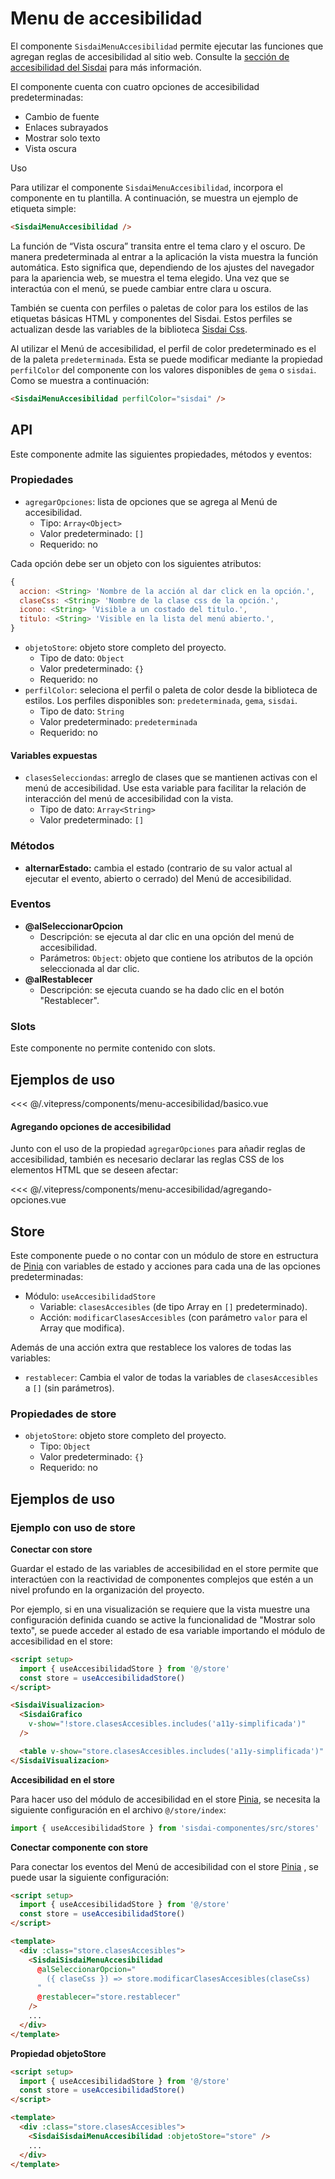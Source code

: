 <script setup>
import EjemploBasico from "../../.vitepress/components/menu-accesibilidad/basico.vue";
import EjemploAgregandoOpciones from "../../.vitepress/components/menu-accesibilidad/agregando-opciones.vue";
</script>

# Menu de accesibilidad

El componente `SisdaiMenuAccesibilidad` permite ejecutar las funciones que agregan reglas de accesibilidad al sitio web. Consulte la [sección de accesibilidad del Sisdai](https://sisdai.conahcyt.mx/accesibilidad/) para más información.

El componente cuenta con cuatro opciones de accesibilidad predeterminadas:

- Cambio de fuente
- Enlaces subrayados
- Mostrar solo texto
- Vista oscura

Uso

Para utilizar el componente `SisdaiMenuAccesibilidad`, incorpora el componente en tu plantilla. A continuación, se muestra un ejemplo de etiqueta simple:

```html
<SisdaiMenuAccesibilidad />
```

La función de “Vista oscura” transita entre el tema claro y el oscuro. De manera predeterminada al entrar a la aplicación la vista muestra la función automática. Esto significa que, dependiendo de los ajustes del navegador para la apariencia web, se muestra el tema elegido. Una vez que se interactúa con el menú, se puede cambiar entre clara u oscura.

También se cuenta con perfiles o paletas de color para los estilos de las etiquetas básicas HTML y componentes del Sisdai. Estos perfiles se actualizan desde las variables de la biblioteca
[Sisdai Css](https://codigo.conahcyt.mx/sisdai/sisdai-css).

Al utilizar el Menú de accesibilidad, el perfil de color predeterminado es el de la paleta `predeterminada`. Esta se puede modificar mediante la propiedad `perfilColor` del componente con los valores disponibles de `gema` o `sisdai`. Como se muestra a continuación:

```html
<SisdaiMenuAccesibilidad perfilColor="sisdai" />
```

<section id="api">

## API

Este componente admite las siguientes propiedades, métodos y eventos:

### Propiedades

- `agregarOpciones`: lista de opciones que se agrega al Menú de accesibilidad.
  - Tipo: `Array<Object>`
  - Valor predeterminado: `[]`
  - Requerido: no

Cada opción debe ser un objeto con los siguientes atributos:

```js
{
  accion: <String> 'Nombre de la acción al dar click en la opción.',
  claseCss: <String> 'Nombre de la clase css de la opción.',
  icono: <String> 'Visible a un costado del titulo.',
  titulo: <String> 'Visible en la lista del menú abierto.',
}
```

- `objetoStore`: objeto store completo del proyecto.
  - Tipo de dato: `Object`
  - Valor predeterminado: `{}`
  - Requerido: no
- `perfilColor`: seleciona el perfil o paleta de color desde la biblioteca de estilos. Los perfiles disponibles son: `predeterminada`, `gema`, `sisdai`.
  - Tipo de dato: `String`
  - Valor predeterminado: `predeterminada`
  - Requerido: no

#### Variables expuestas

- `clasesSelecciondas`: arreglo de clases que se mantienen activas con el menú de accesibilidad. Use esta variable para facilitar la relación de interacción del menú de accesibilidad con la vista.
  - Tipo de dato: `Array<String>`
  - Valor predeterminado: `[]`

### Métodos

- **alternarEstado:** cambia el estado (contrario de su valor actual al ejecutar el evento, abierto o cerrado) del Menú de accesibilidad.

### Eventos

- **@alSeleccionarOpcion**
  - Descripción: se ejecuta al dar clic en una opción del menú de accesibilidad.
  - Parámetros: `Object`: objeto que contiene los atributos de la opción seleccionada al dar clic.
- **@alRestablecer**
  - Descripción: se ejecuta cuando se ha dado clic en el botón "Restablecer".

### Slots

Este componente no permite contenido con slots.

</section>

<section id="ejemplos">

## Ejemplos de uso

<!-- <utils-ejemplo-doc ruta="menu-accesibilidad/basico.vue"/> -->
<EjemploBasico />
<<< @/.vitepress/components/menu-accesibilidad/basico.vue

#### Agregando opciones de accesibilidad

Junto con el uso de la propiedad `agregarOpciones` para añadir reglas de accesibilidad, también es necesario declarar las reglas CSS de los elementos HTML que se deseen afectar:

<!-- <utils-ejemplo-doc ruta="menu-accesibilidad/agregando-opciones.vue"/> -->
<EjemploAgregandoOpciones />
<<< @/.vitepress/components/menu-accesibilidad/agregando-opciones.vue

</section>

<section id="store">

## Store

Este componente puede o no contar con un módulo de store en estructura de [Pinia](https://pinia.vuejs.org/) con variables de estado y acciones para cada una de las opciones predeterminadas:

- Módulo: `useAccesibilidadStore`
  - Variable: `clasesAccesibles` (de tipo Array en `[]` predeterminado).
  - Acción: `modificarClasesAccesibles` (con parámetro `valor` para el Array que modifica).

Además de una acción extra que restablece los valores de todas las variables:

- `restablecer`:
  Cambia el valor de todas la variables de `clasesAccesibles` a `[]` (sin parámetros).

### Propiedades de store

- `objetoStore`: objeto store completo del proyecto.
  - Tipo: `Object`
  - Valor predeterminado: `{}`
  - Requerido: no

</section>

<section id="ejemplos-con-store">

## Ejemplos de uso

### Ejemplo con uso de store

**Conectar con store**

Guardar el estado de las variables de accesibilidad en el store permite que interactúen con la reactividad de componentes complejos que estén a un nivel profundo en la organización del proyecto.

Por ejemplo, si en una visualización se requiere que la vista muestre una configuración definida cuando se active la funcionalidad de "Mostrar solo texto", se puede acceder al estado de esa variable importando el módulo de accesibilidad en el store:

```html
<script setup>
  import { useAccesibilidadStore } from '@/store'
  const store = useAccesibilidadStore()
</script>

<SisdaiVisualizacion>
  <SisdaiGrafico
    v-show="!store.clasesAccesibles.includes('a11y-simplificada')"
  />

  <table v-show="store.clasesAccesibles.includes('a11y-simplificada')" />
</SisdaiVisualizacion>
```

**Accesibilidad en el store**

Para hacer uso del módulo de accesibilidad en el store [Pinia](https://pinia.vuejs.org/), se necesita la siguiente configuración en el archivo `@/store/index`:

```js
import { useAccesibilidadStore } from 'sisdai-componentes/src/stores'
```

**Conectar componente con store**

Para conectar los eventos del Menú de accesibilidad con el store [Pinia](https://pinia.vuejs.org/) , se puede usar la siguiente configuración:

```html
<script setup>
  import { useAccesibilidadStore } from '@/store'
  const store = useAccesibilidadStore()
</script>

<template>
  <div :class="store.clasesAccesibles">
    <SisdaiSisdaiMenuAccesibilidad
      @alSeleccionarOpcion="
        ({ claseCss }) => store.modificarClasesAccesibles(claseCss)
      "
      @restablecer="store.restablecer"
    />
    ...
  </div>
</template>
```

**Propiedad objetoStore**

```html
<script setup>
  import { useAccesibilidadStore } from '@/store'
  const store = useAccesibilidadStore()
</script>

<template>
  <div :class="store.clasesAccesibles">
    <SisdaiSisdaiMenuAccesibilidad :objetoStore="store" />
    ...
  </div>
</template>
```

</section>

